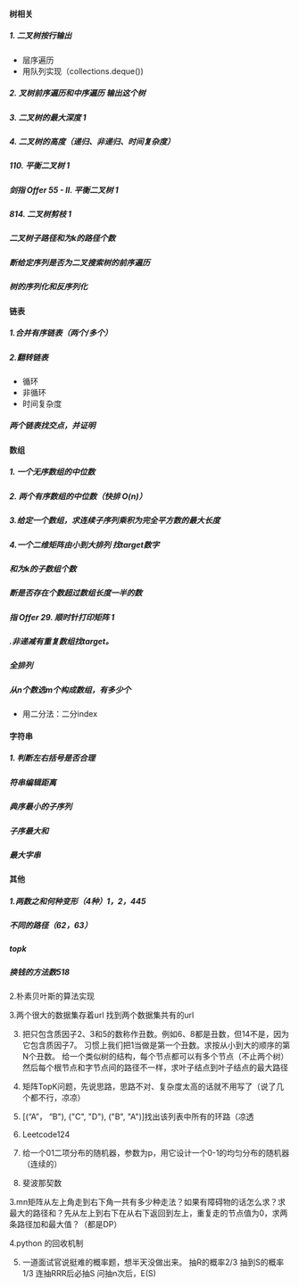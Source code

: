 #### 树相关
##### 1. 二叉树按行输出
+ 层序遍历
+ 用队列实现（collections.deque())
##### 2. 叉树前序遍历和中序遍历 输出这个树
##### 3. 二叉树的最大深度	1
##### 4. 二叉树的高度（递归、非递归、时间复杂度）
##### 110. 平衡二叉树	1
##### 剑指 Offer 55 - II. 平衡二叉树	1
##### 814. 二叉树剪枝	1
##### 二叉树子路径和为k的路径个数
##### 断给定序列是否为二叉搜索树的前序遍历
##### 树的序列化和反序列化

#### 链表
##### 1.合并有序链表（两个/多个）
##### 2.翻转链表
+ 循环
+ 非循环
+ 时间复杂度
##### 两个链表找交点，并证明
#### 数组
##### 1. 一个无序数组的中位数
##### 2. 两个有序数组的中位数（快排 O(n)）
##### 3.给定一个数组，求连续子序列乘积为完全平方数的最大长度
##### 4.一个二维矩阵由小到大排列 找target数字
##### 和为k的子数组个数
##### 断是否存在个数超过数组长度一半的数
##### 指 Offer 29. 顺时针打印矩阵	1
##### .非递减有重复数组找target。
##### 全排列
##### 从n个数选m个构成数组，有多少个

+ 用二分法：二分index

#### 字符串
##### 1. 判断左右括号是否合理
##### 符串编辑距离
##### 典序最小的子序列
##### 子序最大和
##### 最大字串

#### 其他
##### 1.两数之和何种变形（4种）1，2，445
##### 不同的路径（62，63）
##### topk
##### 换钱的方法数518





2.朴素贝叶斯的算法实现

3.两个很大的数据集存着url 找到两个数据集共有的url






3. 把只包含质因子2、3和5的数称作丑数。例如6、8都是丑数，但14不是，因为它包含质因子7。 习惯上我们把1当做是第一个丑数。求按从小到大的顺序的第N个丑数。
给一个类似树的结构，每个节点都可以有多个节点（不止两个树）然后每个根节点和字节点间的路径不一样，求叶子结点到叶子结点的最大路径

1. 矩阵TopK问题，先说思路，思路不对、复杂度太高的话就不用写了（说了几个都不行，凉凉）
2. [(“A”， “B"), ("C", "D"), ("B", "A")]找出该列表中所有的环路（凉透






1. Leetcode124
2. 给一个01二项分布的随机器，参数为p，用它设计一个0-1的均匀分布的随机器（连续的）


509. 斐波那契数



3.mn矩阵从左上角走到右下角一共有多少种走法？如果有障碍物的话怎么求？求最大的路径和？先从左上到右下在从右下返回到左上，重复走的节点值为0，求两条路径加和最大值？（都是DP）


4.python 的回收机制


5. 一道面试官说挺难的概率题，想半天没做出来。
抽R的概率2/3
抽到S的概率1/3
连抽RRR后必抽S
问抽n次后，E(S)
